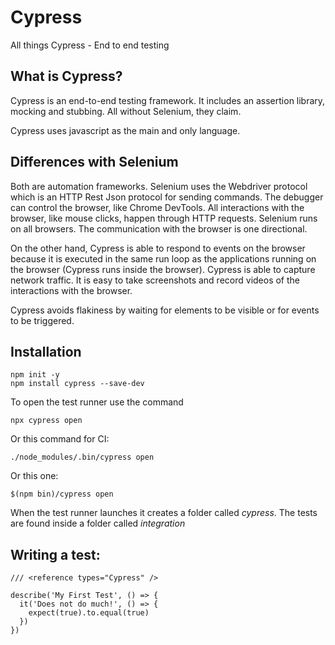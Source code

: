 # Cypress
All things Cypress - End to end testing

## What is Cypress?

Cypress is an end-to-end testing framework. It includes an assertion library, mocking and stubbing. All without Selenium, they claim.

Cypress uses javascript as the main and only language.

## Differences with Selenium

Both are automation frameworks. Selenium uses the Webdriver protocol which is an HTTP Rest Json protocol for sending commands. The debugger can control the browser, like Chrome DevTools. All interactions with the browser, like mouse clicks, happen through HTTP requests. Selenium runs on all browsers. The communication with the browser is one directional.

On the other hand, Cypress is able to respond to events on the browser because it is executed in the same run loop as the applications running on the browser (Cypress runs inside the browser). Cypress is able to capture network traffic. It is easy to take screenshots and record videos of the interactions with the browser.

Cypress avoids flakiness by waiting for elements to be visible or for events to be triggered.

## Installation

```
npm init -y
npm install cypress --save-dev
```
To open the test runner use the command

```
npx cypress open
```
Or this command for CI:
```
./node_modules/.bin/cypress open
```
Or this one:
```
$(npm bin)/cypress open

```

When the test runner launches it creates a folder called *cypress*. The tests are found inside a folder called *integration*

## Writing a test:

```
/// <reference types="Cypress" />

describe('My First Test', () => {
  it('Does not do much!', () => {
    expect(true).to.equal(true)
  })
})

```

```
```

```
```

```
```